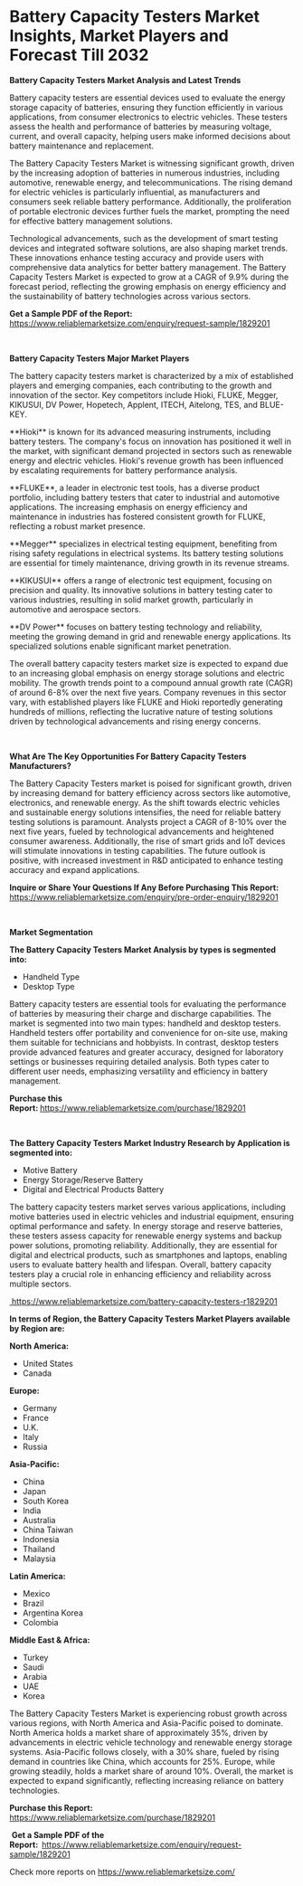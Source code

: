 <p><h1>Battery Capacity Testers Market Insights, Market Players and Forecast Till 2032</h1></p><p><strong>Battery Capacity Testers Market Analysis and Latest Trends</strong></p>
<p><p>Battery capacity testers are essential devices used to evaluate the energy storage capacity of batteries, ensuring they function efficiently in various applications, from consumer electronics to electric vehicles. These testers assess the health and performance of batteries by measuring voltage, current, and overall capacity, helping users make informed decisions about battery maintenance and replacement.</p><p>The Battery Capacity Testers Market is witnessing significant growth, driven by the increasing adoption of batteries in numerous industries, including automotive, renewable energy, and telecommunications. The rising demand for electric vehicles is particularly influential, as manufacturers and consumers seek reliable battery performance. Additionally, the proliferation of portable electronic devices further fuels the market, prompting the need for effective battery management solutions.</p><p>Technological advancements, such as the development of smart testing devices and integrated software solutions, are also shaping market trends. These innovations enhance testing accuracy and provide users with comprehensive data analytics for better battery management. The Battery Capacity Testers Market is expected to grow at a CAGR of 9.9% during the forecast period, reflecting the growing emphasis on energy efficiency and the sustainability of battery technologies across various sectors.</p></p>
<p><strong>Get a Sample PDF of the Report:&nbsp;</strong> <a href="https://www.reliablemarketsize.com/enquiry/request-sample/1829201?utm_campaign=1998&utm_medium=2&utm_source=Github&utm_content=ia&utm_term=10022025&utm_id=battery-capacity-testers">https://www.reliablemarketsize.com/enquiry/request-sample/1829201</a></p>
<p>&nbsp;</p>
<p><strong>Battery Capacity Testers Major Market Players</strong></p>
<p><p>The battery capacity testers market is characterized by a mix of established players and emerging companies, each contributing to the growth and innovation of the sector. Key competitors include Hioki, FLUKE, Megger, KIKUSUI, DV Power, Hopetech, Applent, ITECH, Aitelong, TES, and BLUE-KEY.</p><p>**Hioki** is known for its advanced measuring instruments, including battery testers. The company's focus on innovation has positioned it well in the market, with significant demand projected in sectors such as renewable energy and electric vehicles. Hioki's revenue growth has been influenced by escalating requirements for battery performance analysis.</p><p>**FLUKE**, a leader in electronic test tools, has a diverse product portfolio, including battery testers that cater to industrial and automotive applications. The increasing emphasis on energy efficiency and maintenance in industries has fostered consistent growth for FLUKE, reflecting a robust market presence.</p><p>**Megger** specializes in electrical testing equipment, benefiting from rising safety regulations in electrical systems. Its battery testing solutions are essential for timely maintenance, driving growth in its revenue streams.</p><p>**KIKUSUI** offers a range of electronic test equipment, focusing on precision and quality. Its innovative solutions in battery testing cater to various industries, resulting in solid market growth, particularly in automotive and aerospace sectors.</p><p>**DV Power** focuses on battery testing technology and reliability, meeting the growing demand in grid and renewable energy applications. Its specialized solutions enable significant market penetration.</p><p>The overall battery capacity testers market size is expected to expand due to an increasing global emphasis on energy storage solutions and electric mobility. The growth trends point to a compound annual growth rate (CAGR) of around 6-8% over the next five years. Company revenues in this sector vary, with established players like FLUKE and Hioki reportedly generating hundreds of millions, reflecting the lucrative nature of testing solutions driven by technological advancements and rising energy concerns.</p></p>
<p>&nbsp;</p>
<p><strong>What Are The Key Opportunities For Battery Capacity Testers Manufacturers?</strong></p>
<p><p>The Battery Capacity Testers market is poised for significant growth, driven by increasing demand for battery efficiency across sectors like automotive, electronics, and renewable energy. As the shift towards electric vehicles and sustainable energy solutions intensifies, the need for reliable battery testing solutions is paramount. Analysts project a CAGR of 8-10% over the next five years, fueled by technological advancements and heightened consumer awareness. Additionally, the rise of smart grids and IoT devices will stimulate innovations in testing capabilities. The future outlook is positive, with increased investment in R&D anticipated to enhance testing accuracy and expand applications.</p></p>
<p><strong>Inquire or Share Your Questions If Any Before Purchasing This Report:</strong> <a href="https://www.reliablemarketsize.com/enquiry/pre-order-enquiry/1829201?utm_campaign=1998&utm_medium=2&utm_source=Github&utm_content=ia&utm_term=10022025&utm_id=battery-capacity-testers">https://www.reliablemarketsize.com/enquiry/pre-order-enquiry/1829201</a></p>
<p>&nbsp;</p>
<p><strong>Market Segmentation</strong></p>
<p><strong>The Battery Capacity Testers Market Analysis by types is segmented into:</strong></p>
<p><ul><li>Handheld Type</li><li>Desktop Type</li></ul></p>
<p><p>Battery capacity testers are essential tools for evaluating the performance of batteries by measuring their charge and discharge capabilities. The market is segmented into two main types: handheld and desktop testers. Handheld testers offer portability and convenience for on-site use, making them suitable for technicians and hobbyists. In contrast, desktop testers provide advanced features and greater accuracy, designed for laboratory settings or businesses requiring detailed analysis. Both types cater to different user needs, emphasizing versatility and efficiency in battery management.</p></p>
<p><strong>Purchase this Report:&nbsp;</strong><a href="https://www.reliablemarketsize.com/purchase/1829201?utm_campaign=1998&utm_medium=2&utm_source=Github&utm_content=ia&utm_term=10022025&utm_id=battery-capacity-testers">https://www.reliablemarketsize.com/purchase/1829201</a></p>
<p>&nbsp;</p>
<p><strong>The Battery Capacity Testers Market Industry Research by Application is segmented into:</strong></p>
<p><ul><li>Motive Battery</li><li>Energy Storage/Reserve Battery</li><li>Digital and Electrical Products Battery</li></ul></p>
<p><p>The battery capacity testers market serves various applications, including motive batteries used in electric vehicles and industrial equipment, ensuring optimal performance and safety. In energy storage and reserve batteries, these testers assess capacity for renewable energy systems and backup power solutions, promoting reliability. Additionally, they are essential for digital and electrical products, such as smartphones and laptops, enabling users to evaluate battery health and lifespan. Overall, battery capacity testers play a crucial role in enhancing efficiency and reliability across multiple sectors.</p></p>
<p><a href="https://www.reliablemarketsize.com/battery-capacity-testers-r1829201?utm_campaign=1998&utm_medium=2&utm_source=Github&utm_content=ia&utm_term=10022025&utm_id=battery-capacity-testers">&nbsp;https://www.reliablemarketsize.com/battery-capacity-testers-r1829201</a></p>
<p><strong>In terms of Region, the Battery Capacity Testers Market Players available by Region are:</strong></p>
<p>
    <p> <strong> North America: </strong>
        <ul>
            <li>United States</li>
            <li>Canada</li>
        </ul>
        </p> 
    <p> <strong> Europe: </strong>
        <ul>
            <li>Germany</li>
            <li>France</li>
            <li>U.K.</li>
            <li>Italy</li>
            <li>Russia</li>
        </ul>
        </p> 
    <p> <strong> Asia-Pacific: </strong>
        <ul>
            <li>China</li>
            <li>Japan</li>
            <li>South Korea</li>
            <li>India</li>
            <li>Australia</li>
            <li>China Taiwan</li>
            <li>Indonesia</li>
            <li>Thailand</li>
            <li>Malaysia</li>
        </ul>
        </p> 
    <p> <strong> Latin America: </strong>
        <ul>
            <li>Mexico</li>
            <li>Brazil</li>
            <li>Argentina Korea</li>
            <li>Colombia</li>
        </ul>
        </p> 
    <p> <strong> Middle East & Africa: </strong>
        <ul>
            <li>Turkey</li>
            <li>Saudi</li>
            <li>Arabia</li>
            <li>UAE</li>
            <li>Korea</li>
        </ul>
    </p>
    </p>
<p><p>The Battery Capacity Testers Market is experiencing robust growth across various regions, with North America and Asia-Pacific poised to dominate. North America holds a market share of approximately 35%, driven by advancements in electric vehicle technology and renewable energy storage systems. Asia-Pacific follows closely, with a 30% share, fueled by rising demand in countries like China, which accounts for 25%. Europe, while growing steadily, holds a market share of around 10%. Overall, the market is expected to expand significantly, reflecting increasing reliance on battery technologies.</p></p>
<p><strong>Purchase this Report: </strong><a href="https://www.reliablemarketsize.com/purchase/1829201?utm_campaign=1998&utm_medium=2&utm_source=Github&utm_content=ia&utm_term=10022025&utm_id=battery-capacity-testers">https://www.reliablemarketsize.com/purchase/1829201</a></p>
<p>&nbsp;<strong>Get a Sample PDF of the Report:&nbsp;&nbsp;</strong><a href="https://www.reliablemarketsize.com/enquiry/request-sample/1829201?utm_campaign=1998&utm_medium=2&utm_source=Github&utm_content=ia&utm_term=10022025&utm_id=battery-capacity-testers">https://www.reliablemarketsize.com/enquiry/request-sample/1829201</a></p>
<p><strong></strong></p>
<p>Check more reports on <a href="https://www.reliablemarketsize.com/?utm_campaign=1998&utm_medium=2&utm_source=Github&utm_content=ia&utm_term=10022025&utm_id=battery-capacity-testers">https://www.reliablemarketsize.com/</a></p>